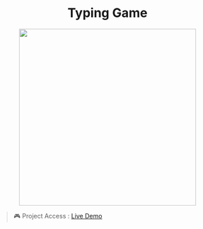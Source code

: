 <h1 align = "center">Typing Game</h1>

<p align = "center"><img height = '400' src = "typingGame.gif"><p>  

 > 🎮 Project  Access : [Live Demo](https://victorpereiira.github.io/typing-game/app/public/index.html) 

